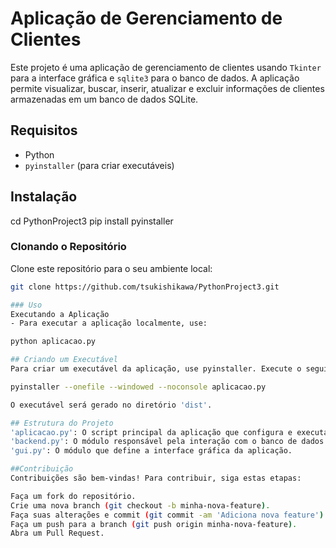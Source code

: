 # Aplicação de Gerenciamento de Clientes

Este projeto é uma aplicação de gerenciamento de clientes usando `Tkinter` para a interface gráfica e `sqlite3` para o banco de dados. A aplicação permite visualizar, buscar, inserir, atualizar e excluir informações de clientes armazenadas em um banco de dados SQLite.

## Requisitos

- Python
- `pyinstaller` (para criar executáveis)

## Instalação
cd PythonProject3
pip install pyinstaller
### Clonando o Repositório

Clone este repositório para o seu ambiente local:

```bash
git clone https://github.com/tsukishikawa/PythonProject3.git

### Uso
Executando a Aplicação
- Para executar a aplicação localmente, use:

python aplicacao.py

## Criando um Executável
Para criar um executável da aplicação, use pyinstaller. Execute o seguinte comando no terminal:

pyinstaller --onefile --windowed --noconsole aplicacao.py

O executável será gerado no diretório 'dist'.

## Estrutura do Projeto
'aplicacao.py': O script principal da aplicação que configura e executa a interface gráfica.
'backend.py': O módulo responsável pela interação com o banco de dados SQLite.
'gui.py': O módulo que define a interface gráfica da aplicação.

##Contribuição
Contribuições são bem-vindas! Para contribuir, siga estas etapas:

Faça um fork do repositório.
Crie uma nova branch (git checkout -b minha-nova-feature).
Faça suas alterações e commit (git commit -am 'Adiciona nova feature').
Faça um push para a branch (git push origin minha-nova-feature).
Abra um Pull Request.
